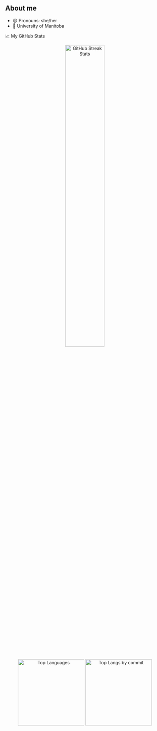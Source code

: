 ## About me

- 😄 Pronouns: she/her
- 🏫 University of Manitoba

📈 My GitHub Stats
<p align="center">
  <img width="49.5%"  src="https://github-readme-streak-stats.herokuapp.com/?user=f-osss&hide_border=false&&line_height=40" alt="GitHub Streak Stats" />
 <!--  <img width="49.5%" src="https://github-readme-stats.vercel.app/api?username=f-osss&theme=gotham" alt="GitHub Stats" /> -->
</p>

<p align="center">
  <img height="210" src="https://github-readme-stats.vercel.app/api/top-langs/?username=f-osss&theme=gotham&show_icons=true" alt="Top Languages" />
<!--   <img height="200" src="https://github-profile-summary-cards.vercel.app/api/cards/repos-per-language?username=f-osss&theme=gotham&&line_height=40" alt="Top Langs by repo" /> -->
  <img height="210" src="https://github-profile-summary-cards.vercel.app/api/cards/most-commit-language?username=f-osss&theme=gotham&&line_height=40" alt="Top Langs by commit" />
</p>

<!--<summary>📈 Latest Activity Graph</summary>
<!-- <br/>
<p align="center"> -->
<!--  <img width="70%" alt="f-osss's Activity Graph" src="https://github-readme-activity-graph.vercel.app/graph/?username=f-osss&bg_color=000&color=fff&line=00E676&point=fff&hide_border=true" />
</p> -->
<!-- <br/>
 -->
<!--
<p align="center"> 
  Visitors count<br>
  <img src="https://profile-counter.glitch.me/f-osss/count.svg" />
</p>
-->
